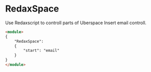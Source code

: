 # RedaxSpace
Use Redaxscript to controll parts of Uberspace
Insert email controll.

```HTML
<module>
{
	"RedaxSpace":
	{
		"start": "email"
	}
}
</module>
```
